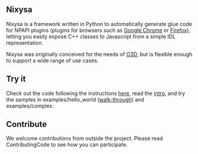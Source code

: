 ## Nixysa ##
Nixysa is a framework written in Python to automatically generate glue code for NPAPI plugins (plugins for browsers such as [Google Chrome](http://www.google.com/chrome) or [Firefox](http://www.mozilla.com/firefox/)), letting you easily expose C++ classes to Javascript from a simple IDL representation.

Nixysa was originally conceived for the needs of [O3D](http://code.google.com/p/o3d), but is flexible enough to support a wide range of use cases.

## Try it ##
Check out the code following the instructions [here](http://code.google.com/p/nixysa/source/checkout), read the [intro](NixysaIntro.md), and try the samples in examples/hello\_world ([walk-through](HelloWorldWalkThru.md)) and examples/complex.

## Contribute ##
We welcome contributions from outside the project. Please read ContributingCode to see how you can participate.